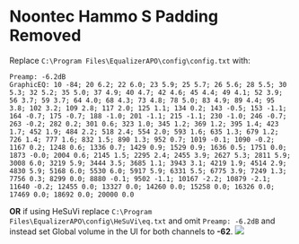 # Noontec Hammo S Padding Removed
Replace `C:\Program Files\EqualizerAPO\config\config.txt` with:
```
Preamp: -6.2dB
GraphicEQ: 10 -84; 20 6.2; 22 6.0; 23 5.9; 25 5.7; 26 5.6; 28 5.5; 30 5.3; 32 5.2; 35 5.0; 37 4.9; 40 4.7; 42 4.6; 45 4.4; 49 4.1; 52 3.9; 56 3.7; 59 3.7; 64 4.0; 68 4.3; 73 4.8; 78 5.0; 83 4.9; 89 4.4; 95 3.8; 102 3.2; 109 2.8; 117 2.0; 125 1.1; 134 0.2; 143 -0.5; 153 -1.1; 164 -0.7; 175 -0.7; 188 -1.0; 201 -1.1; 215 -1.1; 230 -1.0; 246 -0.7; 263 -0.2; 282 0.2; 301 0.6; 323 1.0; 345 1.2; 369 1.2; 395 1.4; 423 1.7; 452 1.9; 484 2.2; 518 2.4; 554 2.0; 593 1.6; 635 1.3; 679 1.2; 726 1.4; 777 1.6; 832 1.5; 890 1.3; 952 0.7; 1019 -0.1; 1090 -0.2; 1167 0.2; 1248 0.6; 1336 0.7; 1429 0.9; 1529 0.9; 1636 0.5; 1751 0.0; 1873 -0.0; 2004 0.6; 2145 1.5; 2295 2.4; 2455 3.9; 2627 5.3; 2811 5.9; 3008 6.0; 3219 5.9; 3444 3.5; 3685 1.1; 3943 3.1; 4219 1.9; 4514 2.9; 4830 5.9; 5168 6.0; 5530 6.0; 5917 5.9; 6331 5.5; 6775 3.9; 7249 1.3; 7756 0.3; 8299 0.0; 8880 -0.1; 9502 -1.1; 10167 -2.2; 10879 -2.1; 11640 -0.2; 12455 0.0; 13327 0.0; 14260 0.0; 15258 0.0; 16326 0.0; 17469 0.0; 18692 0.0; 20000 0.0
```
**OR** if using HeSuVi replace `C:\Program Files\EqualizerAPO\config\HeSuVi\eq.txt` and omit `Preamp: -6.2dB` and instead set Global volume in the UI for both channels to **-62**.
![](https://raw.githubusercontent.com/jaakkopasanen/AutoEq/master/results/Sonoma%20Model%20One/innerfidelity/onear/Noontec%20Hammo%20S%20Padding%20Removed/Noontec%20Hammo%20S%20Padding%20Removed.png)